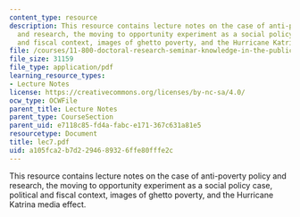 ```yaml
---
content_type: resource
description: This resource contains lecture notes on the case of anti-poverty policy
  and research, the moving to opportunity experiment as a social policy case, political
  and fiscal context, images of ghetto poverty, and the Hurricane Katrina media effect.
file: /courses/11-800-doctoral-research-seminar-knowledge-in-the-public-arena-spring-2007/a105fca2b7d2294689326ffe80fffe2c_lec7.pdf
file_size: 31159
file_type: application/pdf
learning_resource_types:
- Lecture Notes
license: https://creativecommons.org/licenses/by-nc-sa/4.0/
ocw_type: OCWFile
parent_title: Lecture Notes
parent_type: CourseSection
parent_uid: e7118c85-fd4a-fabc-e171-367c631a81e5
resourcetype: Document
title: lec7.pdf
uid: a105fca2-b7d2-2946-8932-6ffe80fffe2c
---
```

This resource contains lecture notes on the case of anti-poverty policy and research, the moving to opportunity experiment as a social policy case, political and fiscal context, images of ghetto poverty, and the Hurricane Katrina media effect.